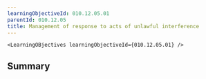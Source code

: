 ```yaml
---
learningObjectiveId: 010.12.05.01
parentId: 010.12.05
title: Management of response to acts of unlawful interference
---
```


```tsx eval
<LearningOBjectives learningObjectiveId={010.12.05.01} />
```

## Summary
